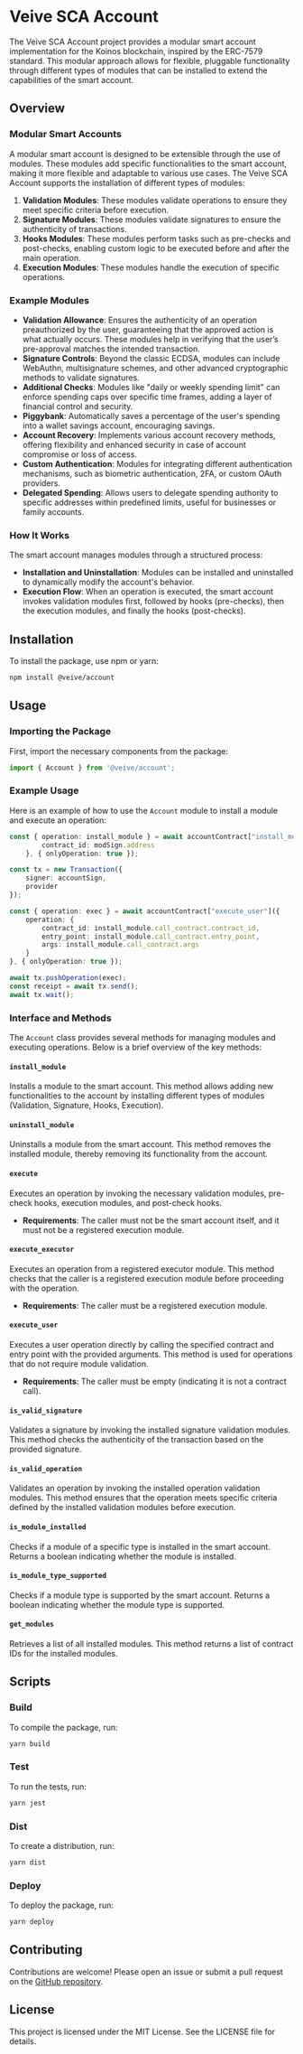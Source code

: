 # Veive SCA Account

The Veive SCA Account project provides a modular smart account implementation for the Koinos blockchain, inspired by the ERC-7579 standard. This modular approach allows for flexible, pluggable functionality through different types of modules that can be installed to extend the capabilities of the smart account.

## Overview

### Modular Smart Accounts

A modular smart account is designed to be extensible through the use of modules. These modules add specific functionalities to the smart account, making it more flexible and adaptable to various use cases. The Veive SCA Account supports the installation of different types of modules:

1. **Validation Modules**: These modules validate operations to ensure they meet specific criteria before execution.
2. **Signature Modules**: These modules validate signatures to ensure the authenticity of transactions.
3. **Hooks Modules**: These modules perform tasks such as pre-checks and post-checks, enabling custom logic to be executed before and after the main operation.
4. **Execution Modules**: These modules handle the execution of specific operations.

### Example Modules

- **Validation Allowance**: Ensures the authenticity of an operation preauthorized by the user, guaranteeing that the approved action is what actually occurs. These modules help in verifying that the user’s pre-approval matches the intended transaction.
- **Signature Controls**: Beyond the classic ECDSA, modules can include WebAuthn, multisignature schemes, and other advanced cryptographic methods to validate signatures.
- **Additional Checks**: Modules like "daily or weekly spending limit" can enforce spending caps over specific time frames, adding a layer of financial control and security.
- **Piggybank**: Automatically saves a percentage of the user's spending into a wallet savings account, encouraging savings.
- **Account Recovery**: Implements various account recovery methods, offering flexibility and enhanced security in case of account compromise or loss of access.
- **Custom Authentication**: Modules for integrating different authentication mechanisms, such as biometric authentication, 2FA, or custom OAuth providers.
- **Delegated Spending**: Allows users to delegate spending authority to specific addresses within predefined limits, useful for businesses or family accounts.

### How It Works

The smart account manages modules through a structured process:
- **Installation and Uninstallation**: Modules can be installed and uninstalled to dynamically modify the account's behavior.
- **Execution Flow**: When an operation is executed, the smart account invokes validation modules first, followed by hooks (pre-checks), then the execution modules, and finally the hooks (post-checks).

## Installation

To install the package, use npm or yarn:

```bash
npm install @veive/account
```

## Usage

### Importing the Package

First, import the necessary components from the package:

```typescript
import { Account } from '@veive/account';
```

### Example Usage

Here is an example of how to use the `Account` module to install a module and execute an operation:

```typescript
const { operation: install_module } = await accountContract["install_module"]({
        contract_id: modSign.address
    }, { onlyOperation: true });

const tx = new Transaction({
    signer: accountSign,
    provider
});

const { operation: exec } = await accountContract["execute_user"]({
    operation: {
        contract_id: install_module.call_contract.contract_id,
        entry_point: install_module.call_contract.entry_point,
        args: install_module.call_contract.args
    }
}, { onlyOperation: true });

await tx.pushOperation(exec);
const receipt = await tx.send();
await tx.wait();
```

### Interface and Methods

The `Account` class provides several methods for managing modules and executing operations. Below is a brief overview of the key methods:

#### `install_module`
Installs a module to the smart account. This method allows adding new functionalities to the account by installing different types of modules (Validation, Signature, Hooks, Execution).

#### `uninstall_module`
Uninstalls a module from the smart account. This method removes the installed module, thereby removing its functionality from the account.

#### `execute`
Executes an operation by invoking the necessary validation modules, pre-check hooks, execution modules, and post-check hooks. 
- **Requirements**: The caller must not be the smart account itself, and it must not be a registered execution module.

#### `execute_executor`
Executes an operation from a registered executor module. This method checks that the caller is a registered execution module before proceeding with the operation.
- **Requirements**: The caller must be a registered execution module.

#### `execute_user`
Executes a user operation directly by calling the specified contract and entry point with the provided arguments. This method is used for operations that do not require module validation.
- **Requirements**: The caller must be empty (indicating it is not a contract call).

#### `is_valid_signature`
Validates a signature by invoking the installed signature validation modules. This method checks the authenticity of the transaction based on the provided signature.

#### `is_valid_operation`
Validates an operation by invoking the installed operation validation modules. This method ensures that the operation meets specific criteria defined by the installed validation modules before execution.

#### `is_module_installed`
Checks if a module of a specific type is installed in the smart account. Returns a boolean indicating whether the module is installed.

#### `is_module_type_supported`
Checks if a module type is supported by the smart account. Returns a boolean indicating whether the module type is supported.

#### `get_modules`
Retrieves a list of all installed modules. This method returns a list of contract IDs for the installed modules.

## Scripts

### Build

To compile the package, run:

```bash
yarn build
```

### Test

To run the tests, run:

```bash
yarn jest
```

### Dist

To create a distribution, run:

```bash
yarn dist
```

### Deploy

To deploy the package, run:

```bash
yarn deploy
```

## Contributing

Contributions are welcome! Please open an issue or submit a pull request on the [GitHub repository](https://github.com/veiveprotocol).

## License

This project is licensed under the MIT License. See the LICENSE file for details.